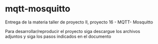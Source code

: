 # mqtt-mosquitto
Entrega de la materia taller de proyecto II, proyecto 16 - MQTT- Mosquitto

Para desarrollar/reproducir el proyecto siga descargue los archivos adjuntos y siga los pasos indicados en el documento
